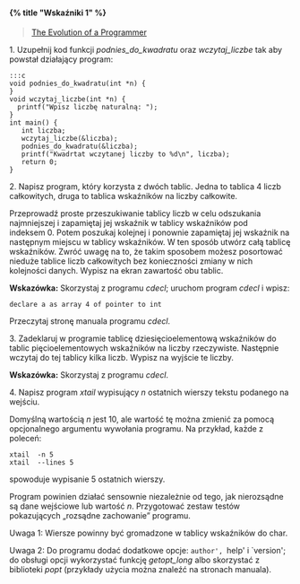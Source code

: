 #### {% title "Wskaźniki 1" %}

<blockquote><a href="http://www.ariel.com.au/jokes/The_Evolution_of_a_Programmer.html">The
  Evolution of a Programmer</a>
</blockquote>

1\. Uzupełnij kod funkcji *podnies_do_kwadratu* oraz *wczytaj_liczbe*
tak aby powstał działający program:

    :::c
    void podnies_do_kwadratu(int *n) {
    }
    void wczytaj_liczbe(int *n) {
      printf("Wpisz liczbę naturalną: ");
    }
    int main() {
       int liczba;
       wczytaj_liczbe(&liczba);
       podnies_do_kwadratu(&liczba);
       printf("Kwadrtat wczytanej liczby to %d\n", liczba);
       return 0;
    }


2\. Napisz program, który korzysta z dwóch tablic. Jedna to tablica
4 liczb całkowitych, druga to tablica wskaźników na liczby całkowite.

Przeprowadź proste przeszukiwanie tablicy liczb w celu odszukania
najmniejszej i zapamiętaj jej wskaźnik w tablicy wskaźników pod indeksem 0.
Potem poszukaj kolejnej i ponownie zapamiętaj jej wskaźnik na
następnym miejscu w tablicy wskaźników. W ten sposób utwórz całą
tablicę wskaźników. Zwróć uwagę na to, że takim sposobem możesz
posortować nieduże tablice liczb całkowitych bez konieczności
zmiany w nich kolejności danych. Wypisz na ekran zawartość obu
tablic.

**Wskazówka:** Skorzystaj z programu *cdecl*;
uruchom program *cdecl* i wpisz:

    declare a as array 4 of pointer to int

Przeczytaj stronę manuala programu *cdecl*.

3\. Zadeklaruj w programie tablicę
dziesięcioelementową wskaźników do tablic pięcioelementowych
wskaźników na liczby rzeczywiste. Następnie wczytaj do tej tablicy
kilka liczb. Wypisz na wyjście te liczby.

**Wskazówka:** Skorzystaj z programu *cdecl*.

4\. Napisz program *xtail* wypisujący
*n* ostatnich wierszy tekstu podanego na wejściu.

Domyślną wartością *n* jest 10, ale wartość tę można
zmienić za pomocą opcjonalnego argumentu wywołania programu.
Na przykład, każde z poleceń:

    xtail  -n 5
    xtail  --lines 5

spowoduje wypisanie 5 ostatnich wierszy.

Program powinien działać sensownie niezależnie od tego,
jak nierozsądne są dane wejściowe lub wartość *n*.
Przygotować zestaw testów pokazujących
„rozsądne zachowanie” programu.

Uwaga 1: Wiersze powinny być gromadzone w tablicy
wskaźników do char.

Uwaga 2: Do programu
dodać dodatkowe opcje: `author', `help' i `version';
do obsługi opcji wykorzystać funkcję
*getopt_long* albo skorzystać z biblioteki *popt*
(przykłady użycia można znaleźć na stronach manuala).
